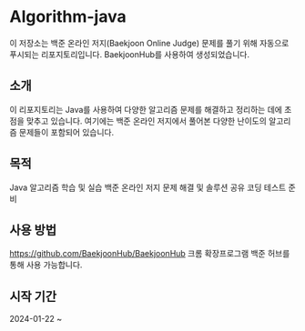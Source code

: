 # Algorithm-java

이 저장소는 백준 온라인 저지(Baekjoon Online Judge) 문제를 풀기 위해 자동으로 푸시되는 리포지토리입니다. BaekjoonHub를 사용하여 생성되었습니다.

## 소개
이 리포지토리는 Java를 사용하여 다양한 알고리즘 문제를 해결하고 정리하는 데에 초점을 맞추고 있습니다. 여기에는 백준 온라인 저지에서 풀어본 다양한 난이도의 알고리즘 문제들이 포함되어 있습니다.

## 목적
Java 알고리즘 학습 및 실습
백준 온라인 저지 문제 해결 및 솔루션 공유
코딩 테스트 준비

## 사용 방법
https://github.com/BaekjoonHub/BaekjoonHub
크롬 확장프로그램 백준 허브를 통해 사용 가능합니다.

## 시작 기간
2024-01-22 ~
